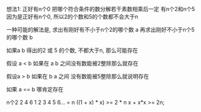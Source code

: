 想法1:
正好有n个0
把哪个符合条件的数分解若干素数相乘后一定 有n个2和n个5
因为是正好有n个0, 所以2的个数和5的个数都不会大于n

一种可能的解法是, 求出有刚好有不小于n个2的哪个数 a
再求出刚好不小于n个5的哪个数 b

如果a b 得出的2 或 5 的个数, 不都大于n, 那么可能存在

假设 a < b
如果在 a b 之间没有数能被2整除那么就存在

假设a > b
如果在 b a 之间 没有数能被5整除那么就说明存在

如果 a == b 哪肯定存在

n个2
2 4 6 
1 2 3 4 5 6... = n
((1 + x) \* x)  >= 2 \* n
x + x\*x >= 2n;